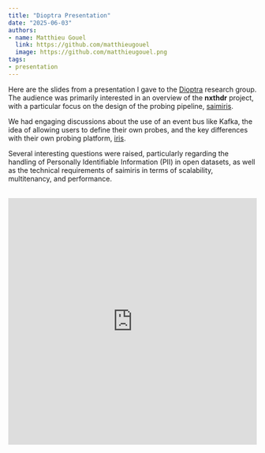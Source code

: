 ```yaml
---
title: "Dioptra Presentation"
date: "2025-06-03"
authors:
- name: Matthieu Gouel
  link: https://github.com/matthieugouel
  image: https://github.com/matthieugouel.png
tags:
- presentation
---
```


Here are the slides from a presentation I gave to the [Dioptra](https://dioptra.io/#/) research group. The audience was primarily interested in an overview of the **nxthdr** project, with a particular focus on the design of the probing pipeline, [saimiris](https://github.com/nxthdr/saimiris).

<!--more-->

We had engaging discussions about the use of an event bus like Kafka, the idea of allowing users to define their own probes, and the key differences with their own probing platform, [iris](https://github.com/dioptra-io/iris).

Several interesting questions were raised, particularly regarding the handling of Personally Identifiable Information (PII) in open datasets, as well as the technical requirements of saimiris in terms of scalability, multitenancy, and performance.

<br>
<iframe src="https://docs.google.com/presentation/d/e/2PACX-1vT_a5NErdaLaOgbc6ilmPDL7BOxs0sI0DKA26lnsvg98pLqgcwPNw2dxGv8itqwubdmJBQbrw96eY4m/pubembed?start=false&loop=false&delayms=3000" frameborder="0" width=100% height=500px allowfullscreen="true" mozallowfullscreen="true" webkitallowfullscreen="true"></iframe>
